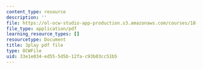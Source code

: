 ```yaml
---
content_type: resource
description: ''
file: https://ol-ocw-studio-app-production.s3.amazonaws.com/courses/18-01sc-single-variable-calculus-fall-2010/33e1e034ed555d5b12fac93b03cc51b5_JXPe2J069c.pdf
file_type: application/pdf
learning_resource_types: []
resourcetype: Document
title: 3play pdf file
type: OCWFile
uid: 33e1e034-ed55-5d5b-12fa-c93b03cc51b5
---
```

